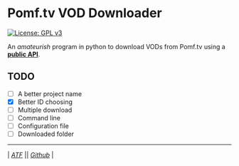 # Pomf.tv VOD Downloader
[![License: GPL v3](https://img.shields.io/badge/License-GPLv3-blue.svg)](https://gnu.org/licenses/gpl-3.0)

An *amateurish* program in python to download VODs from Pomf.tv using a **[public API](https://pomf.tv/help#api)**.

## TODO

- [ ] A better project name
- [X] Better ID choosing 
- [ ] Multiple download
- [ ] Command line 
- [ ] Configuration file
- [ ] Downloaded folder

---
| [*ATF*](https://git.allthefallen.moe/i4gor/pomf-vod-dl) || [*Github*](https://github.com/i4gort/pomftv-vod-downloader) |
